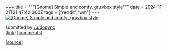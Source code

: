 +++
title = """[Gnome] Simple and comfy, gruvbox style"""
date = 2024-11-21T21:47:42.000Z
tags = ["reddit","wm"]
+++
[![[Gnome] Simple and comfy, gruvbox style](https://preview.redd.it/nr1xu6z7sb2e1.png?width=640&crop=smart&auto=webp&s=1f86c0fafeb2152ef89e43148d3d9403530643d7 "[Gnome] Simple and comfy, gruvbox style")](https://www.reddit.com/r/unixporn/comments/1gwraqd/gnome_simple_and_comfy_gruvbox_style/)

submitted by [/u/dopync](https://www.reddit.com/user/dopync)  
[\[link\]](https://i.redd.it/nr1xu6z7sb2e1.png) [\[comments\]](https://www.reddit.com/r/unixporn/comments/1gwraqd/gnome_simple_and_comfy_gruvbox_style/)

[[source]](https://www.reddit.com/r/unixporn/comments/1gwraqd/gnome_simple_and_comfy_gruvbox_style/)

